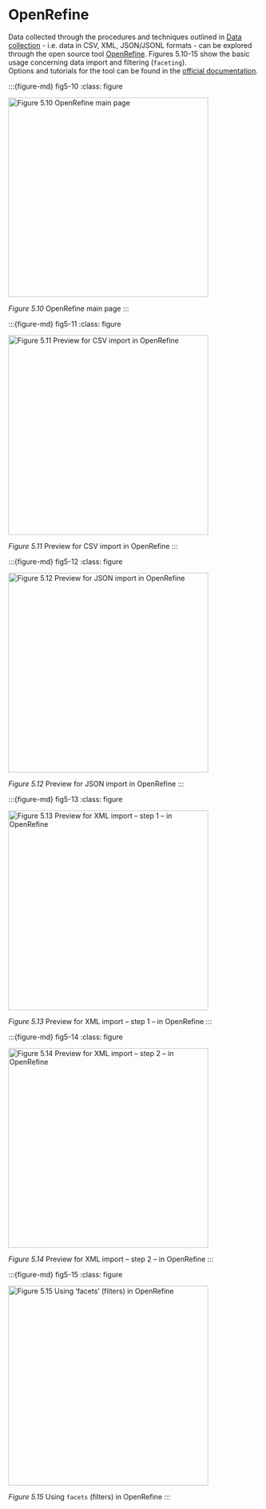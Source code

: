 # OpenRefine

Data collected through the procedures and techniques outlined in [Data collection](../../data_collection/index.md) - i.e. data in CSV, XML, JSON/JSONL formats - can be explored through the open source tool [OpenRefine](https://openrefine.org/). Figures 5.10-15 show the basic usage concerning data import and filtering (`faceting`).  
Options and tutorials for the tool can be found in the [official documentation](https://openrefine.org/docs).


:::{figure-md} fig5-10
:class: figure

<img src="figures/Figure5.10.jpg" alt="Figure 5.10 OpenRefine main page" class="bg-primary mb-1" width="400px">

*Figure 5.10* OpenRefine main page
:::

:::{figure-md} fig5-11
:class: figure

<img src="figures/Figure5.11.jpg" alt="Figure 5.11 Preview for CSV import in OpenRefine" class="bg-primary mb-1" width="400px">

*Figure 5.11* Preview for CSV import in OpenRefine
:::

:::{figure-md} fig5-12
:class: figure

<img src="figures/Figure5.12.jpg" alt="Figure 5.12 Preview for JSON import in OpenRefine" class="bg-primary mb-1" width="400px">

*Figure 5.12* Preview for JSON import in OpenRefine
:::

:::{figure-md} fig5-13
:class: figure

<img src="figures/Figure5.13.jpg" alt="Figure 5.13 Preview for XML import – step 1 – in OpenRefine" class="bg-primary mb-1" width="400px">

*Figure 5.13* Preview for XML import – step 1 – in OpenRefine
:::

:::{figure-md} fig5-14
:class: figure

<img src="figures/Figure5.14.jpg" alt="Figure 5.14 Preview for XML import – step 2 – in OpenRefine" class="bg-primary mb-1" width="400px">

*Figure 5.14* Preview for XML import – step 2 – in OpenRefine
:::

:::{figure-md} fig5-15
:class: figure

<img src="figures/Figure5.15.jpg" alt="Figure 5.15 Using ‘facets’ (filters) in OpenRefine" class="bg-primary mb-1" width="400px">

*Figure 5.15* Using `facets` (filters) in OpenRefine
:::
